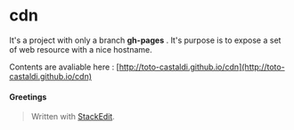 cdn
===

It's a project with only a branch **gh-pages** . It's purpose is to expose a set of web resource with a nice hostname. 

Contents are avaliable here : [http://toto-castaldi.github.io/cdn](http://toto-castaldi.github.io/cdn)


#### Greetings

> Written with [StackEdit](https://stackedit.io/).
